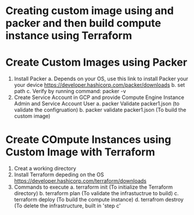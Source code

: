 # Creating custom image using and packer and then build compute instance using Terraform

# Create Custom Images using Packer
1. Install Packer 
    a. Depends on your OS, use this link to install Packer your your device https://developer.hashicorp.com/packer/downloads
    b. set path
    c. Verify by running command: packer -v
2. Create Service Account in GCP and provide Compute Engine Instance Admin and Service Account User
    a. packer Validate packer1.json (to validate the configruation)
    b. packer validate packer1.json (To build the custom image)

# Create COmpute Instances using Custom Image with Terraform
1. Creat a working directory
2. Install Terraform depeding on the OS https://developer.hashicorp.com/terraform/downloads 
3. Commands to execute
    a. terraform init (To initialize the Terraform directory)
    b. terraform plan (To validate the infrastuctrue to build)
    c. terraform deploy (To build the compute instance)
    d. terrafrom destroy (To delete the infrastructure, built in 'step c'
